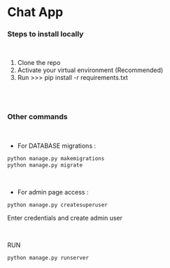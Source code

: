 # Chat App

### Steps to install locally
</br>

1. Clone the repo
2. Activate your virtual environment (Recommended)
3. Run >>> pip install -r requirements.txt
</br>
</br>

###  Other commands
</br>

* For DATABASE migrations :

```bash
python manage.py makemigrations
python manage.py migrate
```
</br>

* For admin page access :

```bash
python manage.py createsuperuser
```
Enter credentials and create admin user



</br>

RUN
```bash
python manage.py runserver
```